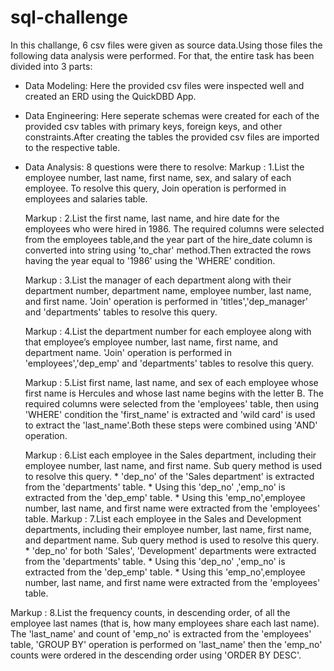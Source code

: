 # sql-challenge
In this challange, 6 csv files were given as source data.Using those files the following data analysis were performed.
For that, the entire task has been divided into  3 parts:
* Data Modeling:
   Here the provided csv files were inspected well and created an ERD using the QuickDBD App.
* Data Engineering:
   Here seperate schemas were created for each of the provided csv tables with primary keys, foreign keys, and other constraints.After creating the tables the provided csv files are imported to the respective table.

* Data Analysis:
  8 questions were there to resolve:
   Markup  :  1.List the employee number, last name, first name, sex, and salary of each employee.
               To resolve this query, Join operation is performed in employees and salaries table.

   Markup : 2.List the first name, last name, and hire date for the employees who were hired in 1986.
               The required columns were selected from the employees table,and the year part of the hire_date column is converted into string using 'to_char' method.Then extracted the rows having the year equal 
               to '1986' using the 'WHERE' condition.

  Markup : 3.List the manager of each department along with their department number, department name, employee number, last name, and first name.
               'Join' operation is performed  in 'titles','dep_manager' and 'departments' tables to resolve this query.

  Markup : 4.List the department number for each employee along with that employee’s employee number, last name, first name, and department name.
              'Join' operation is performed  in 'employees','dep_emp' and 'departments' tables to resolve this query.

  Markup : 5.List first name, last name, and sex of each employee whose first name is Hercules and whose last name begins with the letter B.
               The required columns were selected from the 'employees' table, then using 'WHERE' condition the 'first_name' is extracted and 'wild card' is used to extract the 'last_name'.Both these steps were                     combined using 'AND' operation.

  Markup : 6.List each employee in the Sales department, including their employee number, last name, and first name.
               Sub query method is used to resolve this query.
                * 'dep_no' of the 'Sales department' is extracted from the 'departments' table.
                * Using this 'dep_no' ,'emp_no' is extracted from the 'dep_emp' table.
                * Using this 'emp_no',employee number, last name, and first name were extracted from the 'employees' table.
  Markup : 7.List each employee in the Sales and Development departments, including their employee number, last name, first name, and department name.
               Sub query method is used to resolve this query.
                * 'dep_no' for both 'Sales', 'Development' departments were extracted from the 'departments' table.
                * Using this 'dep_no' ,'emp_no' is extracted from the 'dep_emp' table.
                * Using this 'emp_no',employee number, last name, and first name were extracted from the 'employees' table.

 Markup : 8.List the frequency counts, in descending order, of all the employee last names (that is, how many employees share each last name).
                 The 'last_name' and count of 'emp_no' is extracted from the 'employees' table, 'GROUP BY' operation is performed on 'last_name' then the 'emp_no' counts were ordered in the descending order using
                 'ORDER BY   DESC'.


  
